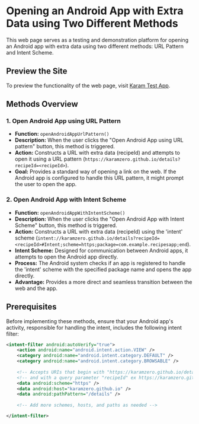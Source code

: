 # Opening an Android App with Extra Data using Two Different Methods

This web page serves as a testing and demonstration platform for opening an Android app with extra data using two different methods: URL Pattern and Intent Scheme.


## Preview the Site

To preview the functionality of the web page, visit [Karam Test App](https://karamzero.github.io).  


## Methods Overview

### 1. Open Android App using URL Pattern

- **Function:** `openAndroidAppUrlPattern()`
- **Description:** When the user clicks the "Open Android App using URL pattern" button, this method is triggered.
- **Action:** Constructs a URL with extra data (recipeId) and attempts to open it using a URL pattern (`https://karamzero.github.io/details?recipeId=<recipeId>`).
- **Goal:** Provides a standard way of opening a link on the web. If the Android app is configured to handle this URL pattern, it might prompt the user to open the app.

### 2. Open Android App with Intent Scheme

- **Function:** `openAndroidAppWithIntentScheme()`
- **Description:** When the user clicks the "Open Android App with Intent Scheme" button, this method is triggered.
- **Action:** Constructs a URL with extra data (recipeId) using the 'intent' scheme (`intent://karamzero.github.io/details?recipeId=<recipeId>#Intent;scheme=https;package=com.example.recipesapp;end`).
- **Intent Scheme:** Designed for communication between Android apps, it attempts to open the Android app directly.
- **Process:** The Android system checks if an app is registered to handle the 'intent' scheme with the specified package name and opens the app directly.
- **Advantage:** Provides a more direct and seamless transition between the web and the app.

## Prerequisites

Before implementing these methods, ensure that your Android app's activity, responsible for handling the intent, includes the following intent filter:

```xml
<intent-filter android:autoVerify="true">
    <action android:name="android.intent.action.VIEW" />
    <category android:name="android.intent.category.DEFAULT" />
    <category android:name="android.intent.category.BROWSABLE" />
    
    <!-- Accepts URIs that begin with "https://karamzero.github.io/details” -->
    <!-- and with a query parameter "recipeId" ex https://karamzero.github.io/details?recipeId=12 -->
    <data android:scheme="https" />
    <data android:host="karamzero.github.io" />
    <data android:pathPattern="/details" />
    
    <!-- Add more schemes, hosts, and paths as needed -->

</intent-filter>

